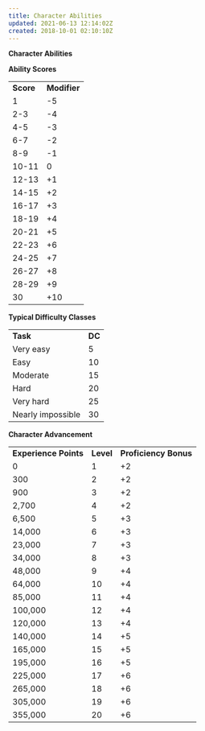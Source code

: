```yaml
---
title: Character Abilities
updated: 2021-06-13 12:14:02Z
created: 2018-10-01 02:10:10Z
---
```


**Character Abilities**


**Ability Scores**

|           |              |
|-----------|--------------|
| **Score** | **Modifier** |
| 1         | -5           |
| 2-3       | -4           |
| 4-5       | -3           |
| 6-7       | -2           |
| 8-9       | -1           |
| 10-11     | 0            |
| 12-13     | +1           |
| 14-15     | +2           |
| 16-17     | +3           |
| 18-19     | +4           |
| 20-21     | +5           |
| 22-23     | +6           |
| 24-25     | +7           |
| 26-27     | +8           |
| 28-29     | +9           |
| 30        | +10          |

**Typical Difficulty Classes**

|                   |        |
|-------------------|--------|
| **Task**          | **DC** |
| Very easy         | 5      |
| Easy              | 10     |
| Moderate          | 15     |
| Hard              | 20     |
| Very hard         | 25     |
| Nearly impossible | 30     |

**Character Advancement**

|                       |           |                       |
|-----------------------|-----------|-----------------------|
| **Experience Points** | **Level** | **Proficiency Bonus** |
| 0                     | 1         | +2                    |
| 300                   | 2         | +2                    |
| 900                   | 3         | +2                    |
| 2,700                 | 4         | +2                    |
| 6,500                 | 5         | +3                    |
| 14,000                | 6         | +3                    |
| 23,000                | 7         | +3                    |
| 34,000                | 8         | +3                    |
| 48,000                | 9         | +4                    |
| 64,000                | 10        | +4                    |
| 85,000                | 11        | +4                    |
| 100,000               | 12        | +4                    |
| 120,000               | 13        | +4                    |
| 140,000               | 14        | +5                    |
| 165,000               | 15        | +5                    |
| 195,000               | 16        | +5                    |
| 225,000               | 17        | +6                    |
| 265,000               | 18        | +6                    |
| 305,000               | 19        | +6                    |
| 355,000               | 20        | +6                    |
